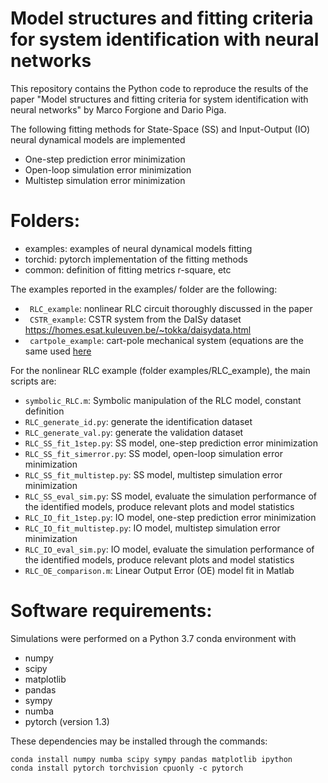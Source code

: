 # Model structures and fitting criteria for system identification with neural networks

This repository contains the Python code to reproduce the results of the paper "Model structures and fitting criteria for system identification with neural networks" by Marco Forgione and Dario Piga.

The following fitting methods for State-Space (SS) and Input-Output (IO) neural dynamical models are implemented

 * One-step prediction error minimization
 * Open-loop simulation error minimization
 * Multistep simulation error minimization


# Folders:
* examples: examples of neural dynamical models fitting 
* torchid:  pytorch implementation of the fitting methods
* common:   definition of fitting metrics r-square, etc

The examples reported in the examples/ folder are the following:

* `` RLC_example``: nonlinear RLC circuit thoroughly discussed in the paper
* `` CSTR_example``: CSTR system from the DaISy dataset https://homes.esat.kuleuven.be/~tokka/daisydata.html
* `` cartpole_example``: cart-pole mechanical system (equations are the same used [here](https://github.com/forgi86/pyMPC/blob/master/examples/example_inverted_pendulum.ipynb)

For the nonlinear RLC example (folder examples/RLC_example), the main scripts are:

 *   ``symbolic_RLC.m``: Symbolic manipulation of the RLC model, constant definition
 * ``RLC_generate_id.py``:  generate the identification dataset 
 * ``RLC_generate_val.py``: generate the validation dataset 
 *  ``RLC_SS_fit_1step.py``: SS model, one-step prediction error minimization
 *  ``RLC_SS_fit_simerror.py``: SS model, open-loop simulation error minimization
 *  ``RLC_SS_fit_multistep.py``: SS model, multistep simulation error minimization
 *  ``RLC_SS_eval_sim.py``: SS model, evaluate the simulation performance of the identified models, produce relevant plots  and model statistics
 *  ``RLC_IO_fit_1step.py``: IO model, one-step prediction error minimization
 *  ``RLC_IO_fit_multistep.py``: IO model, multistep simulation error minimization
 *  ``RLC_IO_eval_sim.py``: IO model, evaluate the simulation performance of the identified models, produce relevant plots  and model statistics
 *   ``RLC_OE_comparison.m``: Linear Output Error (OE) model fit in Matlab
  

# Software requirements:
Simulations were performed on a Python 3.7 conda environment with

 * numpy
 * scipy
 * matplotlib
 * pandas
 * sympy
 * numba
 * pytorch (version 1.3)
 
These dependencies may be installed through the commands:

```
conda install numpy numba scipy sympy pandas matplotlib ipython
conda install pytorch torchvision cpuonly -c pytorch
```
